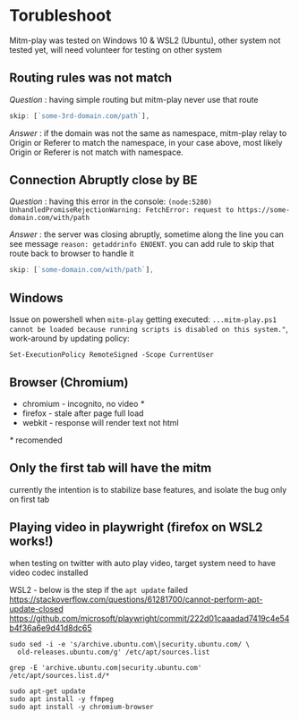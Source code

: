 # Torubleshoot
Mitm-play was tested on Windows 10 & WSL2 (Ubuntu), other system not tested yet, will need volunteer for testing on other system

## Routing rules was not match 
*Question* : having simple routing but mitm-play never use that route
```js
skip: [`some-3rd-domain.com/path`],
```
*Answer* : if the domain was not the same as namespace, mitm-play relay to Origin or Referer to match the namespace, in your case above, most likely Origin or Referer is not match with namespace.

## Connection Abruptly close by BE
*Question* : having this error in the console: `(node:5280) UnhandledPromiseRejectionWarning: FetchError: request to https://some-domain.com/with/path`

*Answer* : the server was closing abruptly, sometime along the line you can see message `reason: getaddrinfo ENOENT`. you can add rule to skip that route back to browser to handle it
```js
skip: [`some-domain.com/with/path`],
```

## Windows
Issue on powershell when `mitm-play` getting executed: `...mitm-play.ps1 cannot be loaded because running scripts is disabled on this system."`, work-around by updating policy:
```
Set-ExecutionPolicy RemoteSigned -Scope CurrentUser
```

## Browser (Chromium)
- chromium - incognito, no video _*_
- firefox - stale after page full load
- webkit - response will render text not html

_*_ recomended

## Only the first tab will have the mitm
currently the intention is to stabilize base features, and isolate the bug only on first tab

## Playing video in playwright (firefox on WSL2 works!)
when testing on twitter with auto play video, target system need to have video codec installed 

WSL2 - below is the step if the `apt update` failed <br> 
https://stackoverflow.com/questions/61281700/cannot-perform-apt-update-closed
https://github.com/microsoft/playwright/commit/222d01caaadad7419c4e54b4f36a6e9d41d8dc65
```
sudo sed -i -e 's/archive.ubuntu.com\|security.ubuntu.com/ \
  old-releases.ubuntu.com/g' /etc/apt/sources.list

grep -E 'archive.ubuntu.com|security.ubuntu.com' /etc/apt/sources.list.d/*

sudo apt-get update
sudo apt install -y ffmpeg
sudo apt install -y chromium-browser
```
